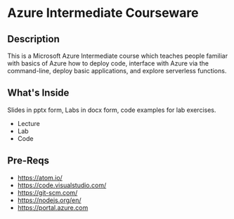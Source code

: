 # Azure Intermediate Courseware


## Description

This is a Microsoft Azure Intermediate course which teaches people familiar with basics of Azure how to deploy code, interface with Azure via the command-line, deploy basic applications, and explore serverless functions.

## What's Inside

Slides in pptx form, Labs in docx form, code examples for lab exercises.

* Lecture
* Lab
* Code

## Pre-Reqs

* https://atom.io/
* https://code.visualstudio.com/
* https://git-scm.com/
* https://nodejs.org/en/
* https://portal.azure.com